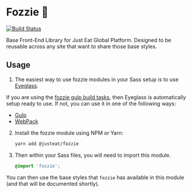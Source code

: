 # Fozzie :bear:

[![Build Status](https://travis-ci.com/justeat/fozzie.svg?token=dcwzUq7CHTHZqWbdRCbR&branch=master)](https://travis-ci.com/justeat/fozzie)

Base Front-End Library for Just Eat Global Platform.  Designed to be reusable across any site that want to share those base styles.

## Usage

1. The easiest way to use fozzie modules in your Sass setup is to use [Eyeglass](https://www.npmjs.com/package/eyeglass).

If you are using the [fozzie gulp build tasks](https://www.npmjs.com/package/@justeat/gulp-build-fozzie), then Eyeglass is automatically setup ready to use.  If not, you can use it in one of the following ways:

- [Gulp](https://github.com/sass-eyeglass/eyeglass/blob/master/site-src/docs/integrations/gulp.md)
- [WebPack](https://github.com/sass-eyeglass/eyeglass/issues/153#issuecomment-300895607)

2.  Install the fozzie module using NPM or Yarn:

    ```bash
    yarn add @justeat/fozzie
    ```

3.  Then within your Sass files, you will need to import this module.

    ```scss
    @import 'fozzie';
    ```

You can then use the base styles that `fozzie` has available in this module (and that will be documented shortly).
